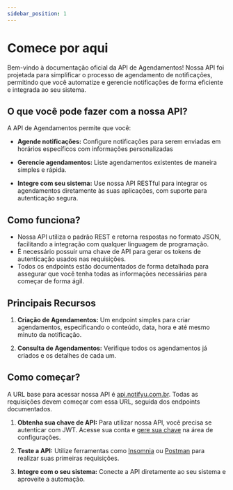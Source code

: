 ```yaml
---
sidebar_position: 1
---
```


# Comece por aqui

Bem-vindo à documentação oficial da API de Agendamentos! Nossa API foi projetada para simplificar o processo de agendamento de notificações, permitindo que você automatize e gerencie notificações de forma eficiente e integrada ao seu sistema.

## O que você pode fazer com a nossa API?

A API de Agendamentos permite que você:

- **Agende notificações:** Configure notificações para serem enviadas em horários específicos com informações personalizadas

- **Gerencie agendamentos:** Liste agendamentos existentes de maneira simples e rápida.

- **Integre com seu sistema:** Use nossa API RESTful para integrar os agendamentos diretamente às suas aplicações, com suporte para autenticação segura.

## Como funciona?

- Nossa API utiliza o padrão REST e retorna respostas no formato JSON, facilitando a integração com qualquer linguagem de programação.
- É necessário possuir uma chave de API para gerar os tokens de autenticação usados nas requisições.
- Todos os endpoints estão documentados de forma detalhada para assegurar que você tenha todas as informações necessárias para começar de forma ágil.

## Principais Recursos

1. **Criação de Agendamentos:** Um endpoint simples para criar agendamentos, especificando o conteúdo, data, hora e até mesmo minuto da notificação.

2. **Consulta de Agendamentos:** Verifique todos os agendamentos já criados e os detalhes de cada um.

## Como começar?

A URL base para acessar nossa API é [api.notifyu.com.br](https://api.notifyu.com.br). Todas as requisições devem começar com essa URL, seguida dos endpoints documentados.

1. **Obtenha sua chave de API:** Para utilizar nossa API, você precisa se autenticar com JWT. Acesse sua conta e [gere sua chave](./api-key/create-api-key) na área de configurações.

2. **Teste a API:** Utilize ferramentas como [Insomnia](https://insomnia.rest/download) ou [Postman](https://www.postman.com/) para realizar suas primeiras requisições.

3. **Integre com o seu sistema:** Conecte a API diretamente ao seu sistema e aproveite a automação.